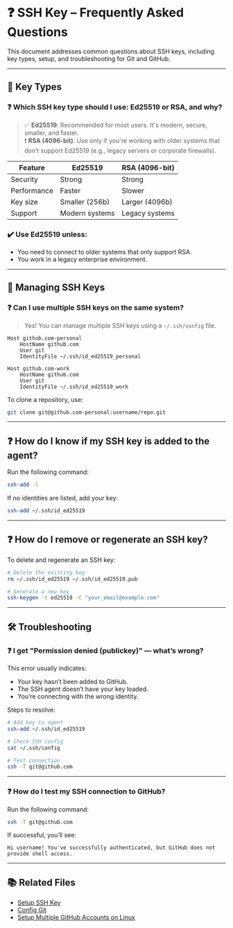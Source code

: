 # ❓ SSH Key – Frequently Asked Questions

This document addresses common questions about SSH keys, including key types, setup, and troubleshooting for Git and GitHub.

---

## 🔐 Key Types

### ❓ Which SSH key type should I use: Ed25519 or RSA, and why?

> ✅ **Ed25519**: Recommended for most users. It's modern, secure, smaller, and faster.  
> ❗ **RSA (4096-bit)**: Use only if you're working with older systems that don’t support Ed25519 (e.g., legacy servers or corporate firewalls).

| Feature     | Ed25519        | RSA (4096-bit) |
| ----------- | -------------- | -------------- |
| Security    | Strong         | Strong         |
| Performance | Faster         | Slower         |
| Key size    | Smaller (256b) | Larger (4096b) |
| Support     | Modern systems | Legacy systems |

### ✔️ Use Ed25519 unless:

- You need to connect to older systems that only support RSA.
- You work in a legacy enterprise environment.

---

## 🔑 Managing SSH Keys

### ❓ Can I use multiple SSH keys on the same system?

> Yes! You can manage multiple SSH keys using a `~/.ssh/config` file.

```text
Host github.com-personal
    HostName github.com
    User git
    IdentityFile ~/.ssh/id_ed25519_personal

Host github.com-work
    HostName github.com
    User git
    IdentityFile ~/.ssh/id_ed25519_work
```

To clone a repository, use:

```bash
git clone git@github.com-personal:username/repo.git
```

---

## ❓ How do I know if my SSH key is added to the agent?

Run the following command:

```bash
ssh-add -l
```

If no identities are listed, add your key:

```bash
ssh-add ~/.ssh/id_ed25519
```

---

## ❓ How do I remove or regenerate an SSH key?

To delete and regenerate an SSH key:

```bash
# Delete the existing key
rm ~/.ssh/id_ed25519 ~/.ssh/id_ed25519.pub

# Generate a new key
ssh-keygen -t ed25519 -C "your_email@example.com"
```

---

## 🛠️ Troubleshooting

### ❓ I get "Permission denied (publickey)" — what’s wrong?

This error usually indicates:

- Your key hasn’t been added to GitHub.
- The SSH agent doesn’t have your key loaded.
- You’re connecting with the wrong identity.

Steps to resolve:

```bash
# Add key to agent
ssh-add ~/.ssh/id_ed25519

# Check SSH config
cat ~/.ssh/config

# Test connection
ssh -T git@github.com
```

---

### ❓ How do I test my SSH connection to GitHub?

Run the following command:

```bash
ssh -T git@github.com
```

If successful, you’ll see:

```text
Hi username! You've successfully authenticated, but GitHub does not provide shell access.
```

---

## 📚 Related Files

- [Setup SSH Key](/setup/ssh-key-setup.md)
- [Config Git](/setup/git-config.md)
- [Setup Multiple GitHub Accounts on Linux](/setup/linux-multiple-github-accounts-setup.md)

